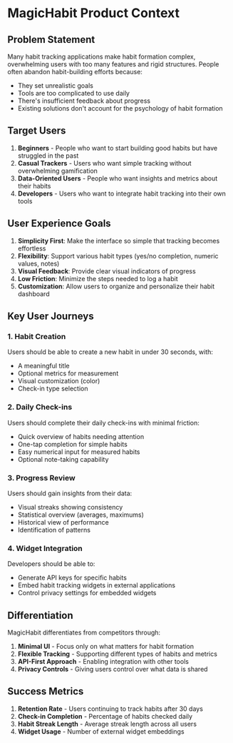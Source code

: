 # MagicHabit Product Context

## Problem Statement
Many habit tracking applications make habit formation complex, overwhelming users with too many features and rigid structures. People often abandon habit-building efforts because:
- They set unrealistic goals
- Tools are too complicated to use daily
- There's insufficient feedback about progress
- Existing solutions don't account for the psychology of habit formation

## Target Users
1. **Beginners** - People who want to start building good habits but have struggled in the past
2. **Casual Trackers** - Users who want simple tracking without overwhelming gamification
3. **Data-Oriented Users** - People who want insights and metrics about their habits
4. **Developers** - Users who want to integrate habit tracking into their own tools

## User Experience Goals
1. **Simplicity First**: Make the interface so simple that tracking becomes effortless
2. **Flexibility**: Support various habit types (yes/no completion, numeric values, notes)
3. **Visual Feedback**: Provide clear visual indicators of progress
4. **Low Friction**: Minimize the steps needed to log a habit
5. **Customization**: Allow users to organize and personalize their habit dashboard

## Key User Journeys

### 1. Habit Creation
Users should be able to create a new habit in under 30 seconds, with:
- A meaningful title
- Optional metrics for measurement
- Visual customization (color)
- Check-in type selection

### 2. Daily Check-ins
Users should complete their daily check-ins with minimal friction:
- Quick overview of habits needing attention
- One-tap completion for simple habits
- Easy numerical input for measured habits
- Optional note-taking capability

### 3. Progress Review
Users should gain insights from their data:
- Visual streaks showing consistency
- Statistical overview (averages, maximums)
- Historical view of performance
- Identification of patterns

### 4. Widget Integration
Developers should be able to:
- Generate API keys for specific habits
- Embed habit tracking widgets in external applications
- Control privacy settings for embedded widgets

## Differentiation
MagicHabit differentiates from competitors through:
1. **Minimal UI** - Focus only on what matters for habit formation
2. **Flexible Tracking** - Supporting different types of habits and metrics
3. **API-First Approach** - Enabling integration with other tools
4. **Privacy Controls** - Giving users control over what data is shared

## Success Metrics
1. **Retention Rate** - Users continuing to track habits after 30 days
2. **Check-in Completion** - Percentage of habits checked daily
3. **Habit Streak Length** - Average streak length across all users
4. **Widget Usage** - Number of external widget embeddings 
